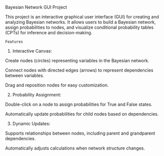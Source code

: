 Bayesian Network GUI Project

This project is an interactive graphical user interface (GUI) for creating and analyzing Bayesian networks. It allows users to build a Bayesian network, assign probabilities to nodes, and visualize conditional probability tables (CPTs) for inference and decision-making.

    Features

  1. Interactive Canvas:

Create nodes (circles) representing variables in the Bayesian network.

Connect nodes with directed edges (arrows) to represent dependencies between variables.

Drag and reposition nodes for easy customization.
  
  2. Probability Assignment:

Double-click on a node to assign probabilities for True and False states.

Automatically update probabilities for child nodes based on dependencies.

  3. Dynamic Updates:

Supports relationships between nodes, including parent and grandparent dependencies.

Automatically adjusts calculations when network structure changes.
